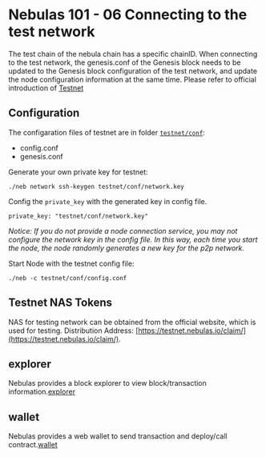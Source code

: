 # Nebulas 101 - 06 Connecting to the test network

The test chain of the nebula chain has a specific chainID. When connecting to the test network, the genesis.conf of the Genesis block needs to be updated to the Genesis block configuration of the test network, and update the node configuration information at the same time. Please refer to official introduction of [Testnet](https://github.com/nebulasio/wiki/blob/master/testnet.md)

## Configuration

The configaration files of testnet are in folder [`testnet/conf`](https://github.com/nebulasio/go-nebulas/tree/develop/testnet/conf):

 - config.conf
 - genesis.conf

Generate your own private key for testnet:

```
./neb network ssh-keygen testnet/conf/network.key
```

Config the `private_key` with the generated key in config file.

```
private_key: "testnet/conf/network.key"
```

*Notice: If you do not provide a node connection service, you may not configure the network key in the config file. In this way, each time you start the node, the node randomly generates a new key for the p2p network.*

Start Node with the testnet config file:

```
./neb -c testnet/conf/config.conf
```

## Testnet NAS Tokens

NAS for testing network can be obtained from the official website, which is used for testing. Distribution Address: [https://testnet.nebulas.io/claim/](https://testnet.nebulas.io/claim/).

## explorer

Nebulas provides a block explorer to view block/transaction information.[explorer](https://explorer.nebulas.io/#/)

## wallet

Nebulas provides a web wallet to send transaction and deploy/call contract.[wallet](https://github.com/nebulasio/web-wallet)
